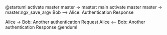 @startuml
activate master
master -> master: main
activate master
master -> master:ngx_save_argv
Bob --> Alice: Authentication Response

Alice -> Bob: Another authentication Request
Alice <-- Bob: Another authentication Response
@enduml